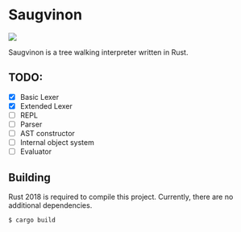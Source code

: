 Saugvinon
=========

![](https://github.com/nankeen/sauvignon/workflows/CI/badge.svg)

Saugvinon is a tree walking interpreter written in Rust.

## TODO:

- [x] Basic Lexer
- [x] Extended Lexer
- [ ] REPL
- [ ] Parser
- [ ] AST constructor
- [ ] Internal object system
- [ ] Evaluator

## Building

Rust 2018 is required to compile this project.
Currently, there are no additional dependencies.

```shell
$ cargo build
```
